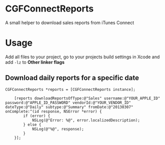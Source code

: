 CGFConnectReports
=================
A small helper to download sales reports from iTunes Connect

Usage
=================
Add all files to your project, go to your projects build settings in Xcode and add `-lz` to **Other linker flags**

## Download daily reports for a specific date
```objc
CGFConnectReports *reports = [CGFConnectReports instance];
    
    [reports downloadReportsOfType:@"Sales" username:@"YOUR_APPLE_ID" password:@"APPLE_ID_PASSWORD" vendorId:@"YOUR_VENDOR_ID" dateType:@"Daily" subtype:@"Summary" fromDate:@"20130307" onComplete:^(id response, NSError *error) {
        if (error) {
            NSLog(@"Error: %@", error.localizedDescription);
        } else {
            NSLog(@"%@", response);
        }
    }];
```